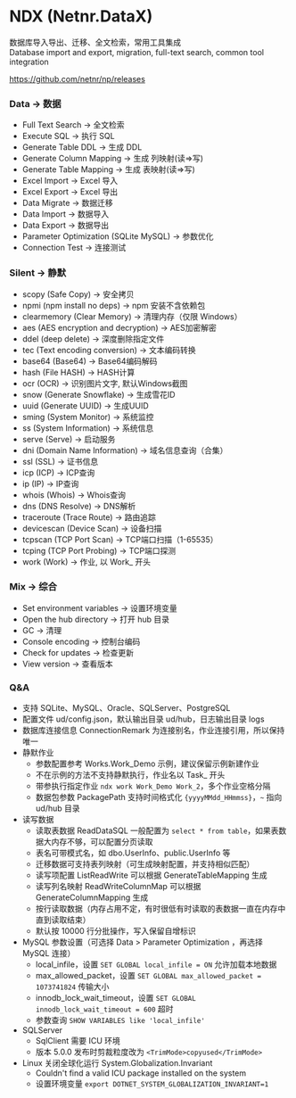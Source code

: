 # NDX (Netnr.DataX)
数据库导入导出、迁移、全文检索，常用工具集成  
Database import and export, migration, full-text search, common tool integration

https://github.com/netnr/np/releases

### Data -> 数据
 - Full Text Search -> 全文检索
 - Execute SQL -> 执行 SQL
 - Generate Table DDL -> 生成 DDL
 - Generate Column Mapping -> 生成 列映射(读=>写)
 - Generate Table Mapping -> 生成 表映射(读=>写)
 - Excel Import -> Excel 导入
 - Excel Export -> Excel 导出
 - Data Migrate -> 数据迁移
 - Data Import -> 数据导入
 - Data Export -> 数据导出
 - Parameter Optimization (SQLite MySQL) -> 参数优化
 - Connection Test -> 连接测试

### Silent -> 静默
- scopy (Safe Copy) -> 安全拷贝
- npmi (npm install no deps) -> npm 安装不含依赖包
- clearmemory (Clear Memory) -> 清理内存（仅限 Windows）
- aes (AES encryption and decryption) -> AES加密解密
- ddel (deep delete) -> 深度删除指定文件
- tec (Text encoding conversion) -> 文本编码转换
- base64 (Base64) -> Base64编码解码
- hash (File HASH) -> HASH计算
- ocr (OCR) -> 识别图片文字, 默认Windows截图
- snow (Generate Snowflake) -> 生成雪花ID
- uuid (Generate UUID) -> 生成UUID
- sming (System Monitor) -> 系统监控
- ss (System Information) -> 系统信息
- serve (Serve) -> 启动服务
- dni (Domain Name Information) -> 域名信息查询（合集）
- ssl (SSL) -> 证书信息
- icp (ICP) -> ICP查询
- ip (IP) -> IP查询
- whois (Whois) -> Whois查询
- dns (DNS Resolve) -> DNS解析
- traceroute (Trace Route) -> 路由追踪
- devicescan (Device Scan) -> 设备扫描
- tcpscan (TCP Port Scan) -> TCP端口扫描（1-65535）
- tcping (TCP Port Probing) -> TCP端口探测
- work (Work) -> 作业, 以 Work_ 开头

### Mix -> 综合
- Set environment variables -> 设置环境变量
- Open the hub directory -> 打开 hub 目录
- GC -> 清理
- Console encoding -> 控制台编码
- Check for updates -> 检查更新
- View version -> 查看版本

### Q&A
- 支持 SQLite、MySQL、Oracle、SQLServer、PostgreSQL
- 配置文件 ud/config.json，默认输出目录 ud/hub，日志输出目录 logs
- 数据库连接信息 ConnectionRemark 为连接别名，作业连接引用，所以保持唯一
- 静默作业
  - 参数配置参考 Works.Work_Demo 示例，建议保留示例新建作业
  - 不在示例的方法不支持静默执行，作业名以 Task_ 开头
  - 带参执行指定作业 `ndx work Work_Demo Work_2`，多个作业空格分隔
  - 数据包参数 PackagePath 支持时间格式化 `{yyyyMMdd_HHmmss}`，`~` 指向 ud/hub 目录
- 读写数据
  - 读取表数据 ReadDataSQL 一般配置为 `select * from table`，如果表数据大内存不够，可以配置分页读取
  - 表名可带模式名，如 dbo.UserInfo、public.UserInfo 等
  - 迁移数据可支持表列映射（可生成映射配置，并支持相似匹配）
  - 读写项配置 ListReadWrite 可以根据 GenerateTableMapping 生成
  - 读写列名映射 ReadWriteColumnMap 可以根据 GenerateColumnMapping 生成
  - 按行读取数据（内存占用不定，有时很低有时读取的表数据一直在内存中直到读取结束）
  - 默认按 10000 行分批操作，写入保留自增标识
- MySQL 参数设置（可选择 Data > Parameter Optimization ，再选择 MySQL 连接）
  - local_infile，设置 `SET GLOBAL local_infile = ON` 允许加载本地数据
  - max_allowed_packet，设置 `SET GLOBAL max_allowed_packet = 1073741824` 传输大小
  - innodb_lock_wait_timeout，设置 `SET GLOBAL innodb_lock_wait_timeout = 600` 超时
  - 参数查询 `SHOW VARIABLES like 'local_infile'`
- SQLServer
  - SqlClient 需要 ICU 环境
  - 版本 5.0.0 发布时剪裁粒度改为 `<TrimMode>copyused</TrimMode>`
- Linux 关闭全球化运行 System.Globalization.Invariant
  - Couldn't find a valid ICU package installed on the system
  - 设置环境变量 `export DOTNET_SYSTEM_GLOBALIZATION_INVARIANT=1`